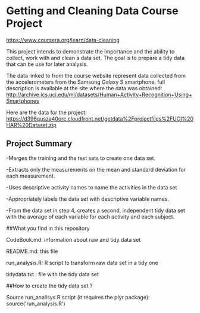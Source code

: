 # Getting and Cleaning Data Course Project 
  https://www.coursera.org/learn/data-cleaning
  
  This project intends to demonstrate the importance and the ability to collect, work with and clean a data set. The goal is to prepare a tidy data that can be use for later analysis. 
  

 The data linked to from the course website represent data collected from the accelerometers from the Samsung Galaxy S smartphone. 
 full description is available at the site where the data was obtained: http://archive.ics.uci.edu/ml/datasets/Human+Activity+Recognition+Using+Smartphones
 
 Here are the data for the project: https://d396qusza40orc.cloudfront.net/getdata%2Fprojectfiles%2FUCI%20HAR%20Dataset.zip
 
## Project Summary

-Merges the training and the test sets to create one data set.

-Extracts only the measurements on the mean and standard deviation for each measurement.

-Uses descriptive activity names to name the activities in the data set

-Appropriately labels the data set with descriptive variable names.

-From the data set in step 4, creates a second, independent tidy data set with the average of each variable for each activity and each subject.

##What you find in this repository

CodeBook.md: information about raw and tidy data set

README.md: this file

run_analysis.R: R script to transform raw data set in a tidy one

tidydata.txt : file with the tidy data set

##How to create the tidy data set ?

Source run_analisys.R script (it requires the plyr package): source('run_analysis.R')


